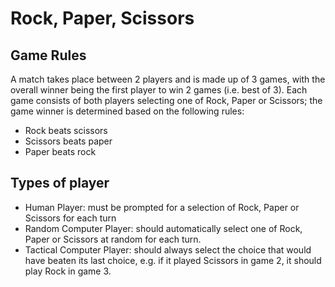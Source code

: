 # Rock, Paper, Scissors #

## Game Rules ##
A match takes place between 2 players and is made up of 3 games, with the overall winner being the first player to win 2 games (i.e. best of 3).
Each game consists of both players selecting one of Rock, Paper or Scissors; the game winner is determined based on the following rules:

- Rock beats scissors
- Scissors beats paper
- Paper beats rock

## Types of player ##
- Human Player: must be prompted for a selection of Rock, Paper or Scissors for each turn
- Random Computer Player: should automatically select one of Rock, Paper or Scissors at random for each turn.
- Tactical Computer Player: should always select the choice that would have beaten its last choice, e.g. if it played Scissors in game 2, it should play Rock in game 3.
